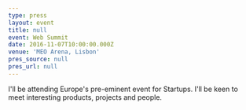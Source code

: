 ```yaml
---
type: press
layout: event
title: null
event: Web Summit
date: 2016-11-07T10:00:00.000Z
venue: 'MEO Arena, Lisbon'
pres_source: null
pres_url: null
---
```


I'll be attending Europe's pre-eminent event for Startups. I'll be keen to meet interesting products, projects and people.

